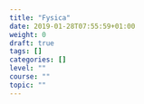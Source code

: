 ```yaml
---
title: "Fysica"
date: 2019-01-28T07:55:59+01:00
weight: 0
draft: true
tags: []
categories: []
level: ""
course: ""
topic: ""
---
```


